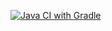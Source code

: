 [![Java CI with Gradle](https://github.com/BloodyOrgy/dzSelenium/actions/workflows/gradle.yml/badge.svg)](https://github.com/BloodyOrgy/dzSelenium/actions/workflows/gradle.yml)